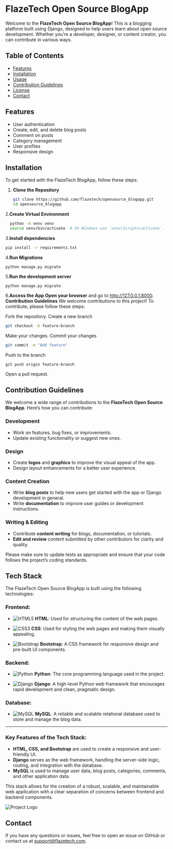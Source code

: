 # FlazeTech Open Source BlogApp

Welcome to the **FlazeTech Open Source BlogApp**! This is a blogging platform built using Django, designed to help users learn about open source development. Whether you’re a developer, designer, or content creator, you can contribute in various ways.

## Table of Contents

- [Features](#features)
- [Installation](#installation)
- [Usage](#usage)
- [Contribution Guidelines](#contribution-guidelines)
- [License](#license)
- [Contact](#contact)

## Features

- User authentication
- Create, edit, and delete blog posts
- Comment on posts
- Category management
- User profiles
- Responsive design

## Installation

To get started with the FlazeTech BlogApp, follow these steps:

1. **Clone the Repository**
   ```bash
   git clone https://github.com/flazetech/opensource_blogapp.git
   cd opensource_blogapp

2.**Create Virtual Environment**
```bash
  python -m venv venv
  source venv/bin/activate  # On Windows use `venv\Scripts\activate`.
```
3.**Install dependencies**
```bash
pip install -r requirements.txt
```
4.**Run Migrations**
```
python manage.py migrate
```
5.**Run the development server**
```
python manage.py migrate
```
6.**Access the App Open your browser** and go to  http://127.0.0.1:8000.
**Contribution Guidelines**
We welcome contributions to this project! To contribute, please follow these steps:

Fork the repository.
Create a new branch
```bash
git checkout -b feature-branch
```
Make your changes.
Commit your changes 
```bash
git commit -m "Add feature"
```
Push to the branch 
```
git push origin feature-branch
```
Open a pull request.
## Contribution Guidelines

We welcome a wide range of contributions to the **FlazeTech Open Source BlogApp**. Here’s how you can contribute:

### Development
- Work on features, bug fixes, or improvements.
- Update existing functionality or suggest new ones.

### Design
- Create **logos** and **graphics** to improve the visual appeal of the app.
- Design layout enhancements for a better user experience.

### Content Creation
- Write **blog posts** to help new users get started with the app or Django development in general.
- Write **documentation** to improve user guides or development instructions.

### Writing & Editing
- Contribute **content writing** for blogs, documentation, or tutorials.
- **Edit and review** content submitted by other contributors for clarity and quality.

Please make sure to update tests as appropriate and ensure that your code follows the project’s coding standards.
## Tech Stack

The FlazeTech Open Source BlogApp is built using the following technologies:

### Frontend:

- ![HTML5](https://img.shields.io/badge/HTML5-E34F26?style=for-the-badge&logo=html5&logoColor=white)
  **HTML**: Used for structuring the content of the web pages.
  
- ![CSS3](https://img.shields.io/badge/CSS3-1572B6?style=for-the-badge&logo=css3&logoColor=white)
  **CSS**: Used for styling the web pages and making them visually appealing.
  
- ![Bootstrap](https://img.shields.io/badge/Bootstrap-563D7C?style=for-the-badge&logo=bootstrap&logoColor=white)
  **Bootstrap**: A CSS framework for responsive design and pre-built UI components.

### Backend:

- ![Python](https://img.shields.io/badge/Python-3776AB?style=for-the-badge&logo=python&logoColor=white)
  **Python**: The core programming language used in the project.
  
- ![Django](https://img.shields.io/badge/Django-092E20?style=for-the-badge&logo=django&logoColor=white)
  **Django**: A high-level Python web framework that encourages rapid development and clean, pragmatic design.

### Database:

- ![MySQL](https://img.shields.io/badge/MySQL-4479A1?style=for-the-badge&logo=mysql&logoColor=white)
  **MySQL**: A reliable and scalable relational database used to store and manage the blog data.

---

### Key Features of the Tech Stack:

- **HTML, CSS, and Bootstrap** are used to create a responsive and user-friendly UI.
- **Django** serves as the web framework, handling the server-side logic, routing, and integration with the database.
- **MySQL** is used to manage user data, blog posts, categories, comments, and other application data.

This stack allows for the creation of a robust, scalable, and maintainable web application with a clear separation of concerns between frontend and backend components.


![Project Logo](https://i.imgur.com/hNu3xVg.png)

## Contact
If you have any questions or issues, feel free to open an issue on GitHub or contact us at [support@flazetech.com](mailto:support@flazetech.com).
